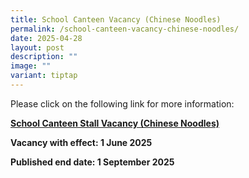 ```yaml
---
title: School Canteen Vacancy (Chinese Noodles)
permalink: /school-canteen-vacancy-chinese-noodles/
date: 2025-04-28
layout: post
description: ""
image: ""
variant: tiptap
---
```

<p>Please click on the following link for more information:</p>
<p><strong><a href="/files/Announcements/News/BUKIT_BATOK_SECONDARY_SCHOOL___Canteen_Stall_Vacancy_Chinese_Noodles__1_Sept_.pdf" rel="noopener nofollow" target="_blank">School Canteen Stall Vacancy (Chinese Noodles)</a></strong>
<br>
</p>
<p><strong>Vacancy with effect: 1 June 2025</strong>
</p>
<p><strong>Published end date: 1 September 2025</strong>
</p>